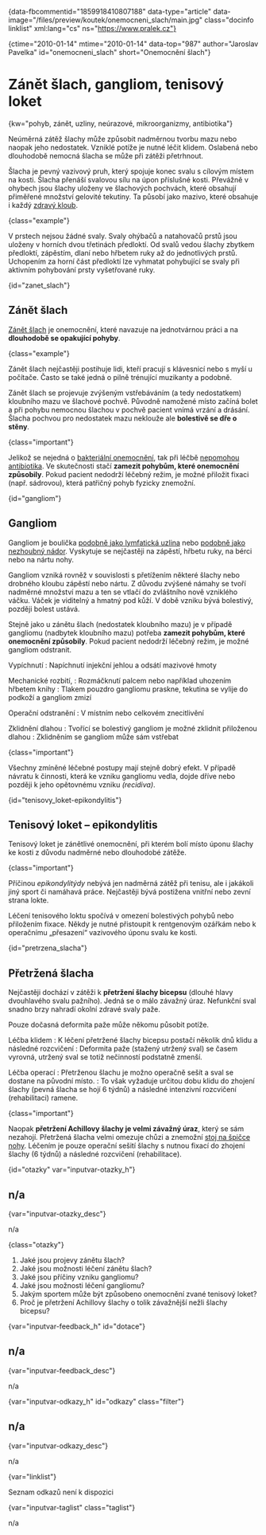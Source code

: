 
{data-fbcommentid="1859918410807188" data-type="article" data-image="/files/preview/koutek/onemocneni_slach/main.jpg" class="docinfo linklist" xml:lang="cs" ns="https://www.pralek.cz"}

{ctime="2010-01-14" mtime="2010-01-14" data-top="987" author="Jaroslav Pavelka" id="onemocneni_slach" short="Onemocnění šlach"}

# Zánět šlach, gangliom, tenisový loket

<!-- generated attribute kw by user_updatekw.sh on 2020-10-11, do not edit -->

{kw="pohyb, zánět, uzliny, neúrazové, mikroorganizmy, antibiotika"}

Neúměrná zátěž šlachy může způsobit nadměrnou tvorbu mazu nebo naopak jeho nedostatek. Vzniklé potíže je nutné léčit klidem. Oslabená nebo dlouhodobě nemocná šlacha se může při zátěži přetrhnout.

Šlacha je pevný vazivový pruh, který spojuje konec svalu s cílovým místem na kosti. Šlacha přenáší svalovou sílu na úpon příslušné kosti. Převážně v ohybech jsou šlachy uloženy ve šlachových pochvách, které obsahují přiměřené množství gelovité tekutiny. Ta působí jako mazivo, které obsahuje i každý [zdravý kloub][1].

{class="example"}

V prstech nejsou žádné svaly. Svaly ohýbačů a natahovačů prstů jsou uloženy v horních dvou třetinách předloktí. Od svalů vedou šlachy zbytkem předloktí, zápěstím, dlaní nebo hřbetem ruky až do jednotlivých prstů. Uchopením za horní část předloktí lze vyhmatat pohybující se svaly při aktivním pohybování prsty vyšetřované ruky.

{id="zanet_slach"}

## Zánět šlach

[Zánět šlach][2] je onemocnění, které navazuje na jednotvárnou práci a na **dlouhodobě se opakující pohyby**.

{class="example"}

Zánět šlach nejčastěji postihuje lidi, kteří pracují s klávesnicí nebo s myší u počítače. Často se také jedná o pilně trénující muzikanty a podobně.

Zánět šlach se projevuje zvýšeným vstřebáváním (a tedy nedostatkem) kloubního mazu ve šlachové pochvě. Původně namožené místo začíná bolet a při pohybu nemocnou šlachou v pochvě pacient vnímá vrzání a drásání. Šlacha pochvou pro nedostatek mazu neklouže ale **bolestivě se dře o stěny**.

{class="important"}

Jelikož se nejedná o [bakteriální onemocnění][3], tak při léčbě [nepomohou antibiotika][4]. Ve skutečnosti stačí **zamezit pohybům, které onemocnění způsobily**. Pokud pacient nedodrží léčebný režim, je možné přiložit fixaci (např. sádrovou), která patřičný pohyb fyzicky znemožní.

{id="gangliom"}

## Gangliom

Gangliom je boulička [podobně jako lymfatická uzlina][5] nebo [podobně jako nezhoubný nádor][6]. Vyskytuje se nejčastěji na zápěstí, hřbetu ruky, na bérci nebo na nártu nohy.

Gangliom vzniká rovněž v souvislosti s přetížením některé šlachy nebo drobného kloubu zápěstí nebo nártu. Z důvodu zvýšené námahy se tvoří nadměrné množství mazu a ten se vtlačí do zvláštního nově vzniklého váčku. Váček je viditelný a hmatný pod kůží. V době vzniku bývá bolestivý, později bolest ustává.

Stejně jako u zánětu šlach (nedostatek kloubního mazu) je v případě gangliomu (nadbytek kloubního mazu) potřeba **zamezit pohybům, které onemocnění způsobily**. Pokud pacient nedodrží léčebný režim, je možné gangliom odstranit.

Vypíchnutí
:  Napíchnutí injekční jehlou a odsátí mazivové hmoty

Mechanické rozbití,
:  Rozmáčknutí palcem nebo například uhozením hřbetem knihy
:  Tlakem pouzdro gangliomu praskne, tekutina se vylije do podkoží a gangliom zmizí

Operační odstranění
:  V místním nebo celkovém znecitlivění

Zklidnění dlahou
:  Tvořící se bolestivý gangliom je možné zklidnit přiloženou dlahou
:  Zklidněním se gangliom může sám vstřebat

{class="important"}

Všechny zmíněné léčebné postupy mají stejně dobrý efekt. V případě návratu k činnosti, která ke vzniku gangliomu vedla, dojde dříve nebo později k jeho opětovnému vzniku _(recidiva)_.

{id="tenisovy_loket-epikondylitis"}

## Tenisový loket – epikondylitis

Tenisový loket je zánětlivé onemocnění, při kterém bolí místo úponu šlachy ke kosti z důvodu nadměrné nebo dlouhodobé zátěže.

{class="important"}

Příčinou _epikondylitýdy_ nebývá jen nadměrná zátěž při tenisu, ale i jakákoli jiný sport či namáhavá práce. Nejčastěji bývá postižena vnitřní nebo zevní strana lokte.

Léčení tenisového loktu spočívá v omezení bolestivých pohybů nebo přiložením fixace. Někdy je nutné přistoupit k rentgenovým ozářkám nebo k operačnímu „přesazení“ vazivového úponu svalu ke kosti.

{id="pretrzena_slacha"}

## Přetržená šlacha

Nejčastěji dochází v zátěži k **přetržení šlachy bicepsu** (dlouhé hlavy dvouhlavého svalu pažního). Jedná se o málo závažný úraz. Nefunkční sval snadno brzy nahradí okolní zdravé svaly paže.

Pouze dočasná deformita paže může někomu působit potíže.

Léčba klidem 
:   K léčení přetržené šlachy bicepsu postačí několik dnů klidu a následné rozcvičení
:   Deformita paže (stažený utržený sval) se časem vyrovná, utržený sval se totiž nečinností podstatně zmenší.

Léčba operací
:   Přetrženou šlachu je možno operačně sešít a sval se dostane na původní místo.
:   To však vyžaduje určitou dobu klidu do zhojení šlachy (pevná šlacha se hojí 6 týdnů) a následné intenzivní rozcvičení (rehabilitaci) ramene.

{class="important"}

Naopak **přetržení Achillovy šlachy je velmi závažný úraz**, který se sám nezahojí. Přetržená šlacha velmi omezuje chůzi a znemožní [stoj na špičce nohy][7]. Léčením je pouze operační sešití šlachy s nutnou fixací do zhojení šlachy (6 týdnů) a následné rozcvičení (rehabilitace).

{id="otazky" var="inputvar-otazky_h"}

## n/a

{var="inputvar-otazky_desc"}

n/a

{class="otazky"}

  1. Jaké jsou projevy zánětu šlach?
  2. Jaké jsou možnosti léčení zánětu šlach?
  3. Jaké jsou příčiny vzniku gangliomu?
  4. Jaké jsou možnosti léčení gangliomu?
  5. Jakým sportem může být způsobeno onemocnění zvané tenisový loket?
  6. Proč je přetržení Achillovy šlachy o tolik závažnější nežli šlachy bicepsu?

{var="inputvar-feedback_h" id="dotace"}

## n/a

{var="inputvar-feedback_desc"}

n/a

{var="inputvar-odkazy_h" id="odkazy" class="filter"}

## n/a

{var="inputvar-odkazy_desc"}

n/a

{var="linklist"}

Seznam odkazů není k dispozici

{var="inputvar-taglist" class="taglist"}

n/a

 [1]: artroza
 [2]: vyvoj_zanetu
 [3]: bakterie
 [4]: antibiotika
 [5]: uzliny
 [6]: nezhoubne_nadory
 [7]: poraneni_svalu

